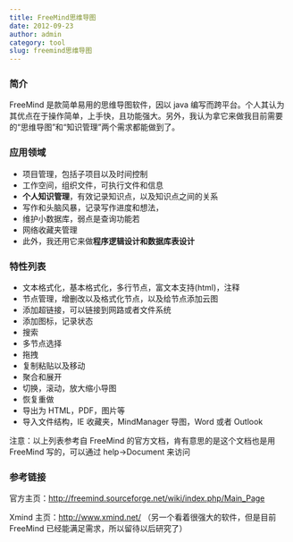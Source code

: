 ```yaml
---
title: FreeMind思维导图
date: 2012-09-23
author: admin
category: tool
slug: freemind思维导图
---
```


### 简介

FreeMind 是款简单易用的思维导图软件，因以 java 编写而跨平台。个人其认为其优点在于操作简单，上手快，且功能强大。另外，我认为拿它来做我目前需要的“思维导图”和“知识管理”两个需求都能做到了。

### 应用领域

- 项目管理，包括子项目以及时间控制
- 工作空间，组织文件，可执行文件和信息
- **个人知识管理**，有效记录知识点，以及知识点之间的关系
- 写作和头脑风暴，记录写作进度和想法，
- 维护小数据库，弱点是查询功能若
- 网络收藏夹管理
- 此外，我还用它来做**程序逻辑设计和数据库表设计**

### 特性列表

- 文本格式化，基本格式化，多行节点，富文本支持(html)，注释
- 节点管理，增删改以及格式化节点，以及给节点添加云图
- 添加超链接，可以链接到网路或者文件系统
- 添加图标，记录状态
- 搜索
- 多节点选择
- 拖拽
- 复制粘贴以及移动
- 聚合和展开
- 切换，滚动，放大缩小导图
- 恢复重做
- 导出为 HTML，PDF，图片等
- 导入文件结构，IE 收藏夹，MindManager 导图，Word 或者 Outlook

注意：以上列表参考自 FreeMind 的官方文档，肯有意思的是这个文档也是用 FreeMind 写的，可以通过 help-\>Document 来访问

### 参考链接

官方主页：<http://freemind.sourceforge.net/wiki/index.php/Main_Page>

Xmind 主页：<http://www.xmind.net/> （另一个看着很强大的软件，但是目前 FreeMind 已经能满足需求，所以留待以后研究了）
